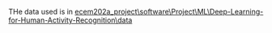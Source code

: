 THe data used is in [ecem202a_project\software\Project\ML\Deep-Learning-for-Human-Activity-Recognition\data](ecem202a_project\software\Project\ML\Deep-Learning-for-Human-Activity-Recognition\data)
